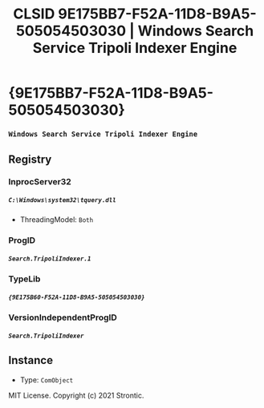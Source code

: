 ﻿---
title: "CLSID 9E175BB7-F52A-11D8-B9A5-505054503030 | Windows Search Service Tripoli Indexer Engine"
excerpt: What is COM-Object CLSID 9E175BB7-F52A-11D8-B9A5-505054503030?
---

# {9E175BB7-F52A-11D8-B9A5-505054503030}

### `Windows Search Service Tripoli Indexer Engine`

## Registry


### InprocServer32

##### `C:\Windows\system32\tquery.dll`
* ThreadingModel: `Both`

### ProgID

##### `Search.TripoliIndexer.1`

### TypeLib

##### `{9E175B60-F52A-11D8-B9A5-505054503030}`

### VersionIndependentProgID

##### `Search.TripoliIndexer`

## Instance

* Type: `ComObject`

MIT License. Copyright (c) 2021 Strontic.



